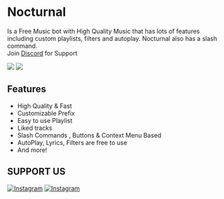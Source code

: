 <div>

<h1>Nocturnal</h1>

<p>

Is a Free Music bot with High Quality Music that has lots of features including custom playlists, filters and autoplay. Nocturnal also has a slash command.<br>
Join <a href="https://discord.gg/invite/wvvQrGV">Discord</a> for Support
</p><a href="https://discord.gg/invite/wvvQrGV"><img src="https://img.shields.io/discord/465236219463204874.svg?style=for-the-badge&logo=discord&logoColor=white"></a>
<a href="https://dsc.gg/nocturnalbot"><img src="https://img.shields.io/static/v1?style=for-the-badge&label=Invite%20Me&logo=discord&message=Nocturnal%232782&plastic&color=7289DA"></a>
</div>

## Features
- High Quality & Fast
- Customizable Prefix
- Easy to use Playlist
- Liked tracks
- Slash Commands , Buttons & Context Menu Based
- AutoPlay, Lyrics, Filters are free to use
- And more!

<h2>SUPPORT US</h2>
<p>
<a href="https://www.buymeacoffee.com/isdwk" target="_blank"><img alt="Instagram" src="https://img.shields.io/badge/Buy%20Me%20a%20Coffee-ffdd00?style=for-the-badge&logo=buy-me-a-coffee&logoColor=black" /></a>
<a href="https://ko-fi.com/R5R3CL07C" target="_blank"><img alt="Instagram" src="https://img.shields.io/badge/Ko--fi-F16061?style=for-the-badge&logo=ko-fi&logoColor=white" /></a>
</p>

